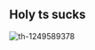 Holy ts sucks
-
![th-1249589378](https://github.com/user-attachments/assets/f0bd4158-b14f-4b9a-818f-3bbb7c2b912d)
